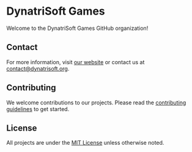 # DynatriSoft Games

Welcome to the DynatriSoft Games GitHub organization!  

## Contact

For more information, visit [our website](https://dynatrisoft.org) or contact us at contact@dynatrisoft.org.

## Contributing

We welcome contributions to our projects. Please read the [contributing guidelines](CONTRIBUTING.md) to get started.

## License

All projects are under the [MIT License](LICENSE) unless otherwise noted.
